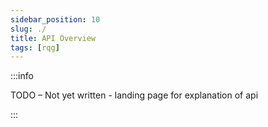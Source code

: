 ```yaml
---
sidebar_position: 10
slug: ./
title: API Overview
tags: [rqg]
---
```


:::info

TODO – Not yet written - landing page for explanation of api

:::
